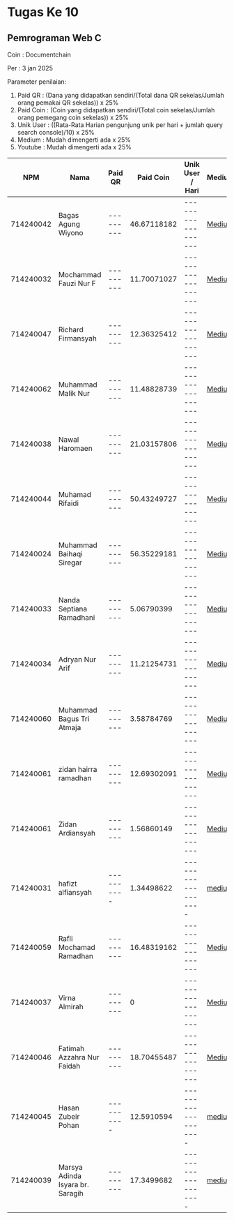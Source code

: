 # Tugas Ke 10

## Pemrograman Web C
Coin : Documentchain

Per : 3 jan 2025

Parameter penilaian:
1. Paid QR : (Dana yang didapatkan sendiri/(Total dana QR sekelas/Jumlah orang pemakai QR sekelas))  x  25%
2. Paid Coin : (Coin yang didapatkan sendiri/(Total coin sekelas/Jumlah orang pemegang coin sekelas))  x  25%
3. Unik User : ((Rata-Rata Harian pengunjung unik per hari + jumlah query search console)/10) x 25%
4. Medium : Mudah dimengerti ada x 25%
5. Youtube : Mudah dimengerti ada x 25%

| NPM       | Nama                              | Paid QR | Paid Coin | Unik User / Hari | Medium | Youtube | Nilai |
|-----------|-----------------------------------|---------|-----------|------------------|--------|---------|-------|
|714240042  |Bagas Agung Wiyono                 |---------|46.67118182|------------------|[Medium](https://medium.com/@zenkun.enterkill13/cara-mengaplikasikan-function-getjson-dengan-library-dari-es-module-jscroot-7c4bcd453dd6)|[Youtube](https://youtu.be/VKiDoMBIHzE)|-------|
|714240032  |Mochammad Fauzi Nur F              |---------|11.70071027|------------------|[Medium](https://medium.com/@nurfadilahmfauzi/cara-mengaplikasikan-function-getjson-dengan-library-dari-es-module-jscroot-c99e7ef8aae1 )|[Youtube](https://youtu.be/FKV56O8urCg)|-------|
|714240047  |Richard Firmansyah                   |---------|12.36325412|------------------|[Medium](https://medium.com/@richardfirmansyah57/cara-penggunaan-es-module-menggunakan-jscroot-dengan-import-fungsi-getjson-setinner-cors-89b4aa34a769)|[Youtube](https://youtu.be/EMijmeflRWo?si=rVJyYiRGkArgvP68)|-------|
|714240062  |Muhammad Malik Nur                   |---------|11.48828739|------------------|[Medium](https://medium.com/@kamalputra1177/pemanfaatan-fungsi-getjson-dengan-library-jscroot-pada-es-module-fd07975d445c)|---------|-------|
|714240038  |Nawal Haromaen                       |---------|21.03157806|------------------|[Medium](https://medium.com/@nawalharomaen/cara-penggunaan-es-module-menggunakan-jscroot-dengan-import-fungsi-getjson-setinner-cors-ecfaed933650)|---------|-------|
|714240044  |Muhamad Rifaidi                 |---------|50.43249727|------------------|[Medium](https://medium.com/@vilamica17/cara-penggunaan-es-module-menggunakan-jscroot-dengan-import-fungsi-getjson-setinner-cors-b8757d134907)|[YouTube](https://youtu.be/j8DmwWWpM_A?si=qN7LD5BTuFYYSYAZ)|-------|
|714240024  |Muhammad Baihaqi Siregar                 |---------|56.35229181|------------------|[Medium](https://medium.com/@baihaqisiregar09/es-module-jscroot-untuk-function-getjson-e570bbe1b374)|[Youtube](https://youtu.be/pVs4WmKoZM8?si=1W5LzRQ3OgugYJs_)|-----|
|714240033  |Nanda Septiana Ramadhani           |---------|5.06790399|------------------|[Medium](https://medium.com/@nandasr.24/es-module-jscroot-untuk-function-getjson-4ce52d853678)|---------|-------|
|714240034  |Adryan Nur Arif                    |---------|11.21254731|------------------|[Medium](https://medium.com/@adryannask/guide-to-using-the-getjson-function-with-the-jscroot-es-module-library-8b6143473365)|[Youtube](https://youtu.be/TfeRv-FYhec?si=QVb0Z-UoFLff6RLc)|-------|
|714240060  |Muhammad Bagus Tri Atmaja          |---------|3.58784769|------------------|[Medium](https://medium.com/@mbagus0111/panduan-menggunakan-function-getjson-dengan-library-dari-es-module-jscroot-b41a42db3028)|--------|--------|
|714240061  |zidan hairra ramadhan          |---------|12.69302091 |------------------|[Medium](https://medium.com/@zidanramadhan950/cara-penggunaan-es-module-menggunakan-jscroot-dengan-import-fungsi-getjson-setinner-cors-fd9ccbe3f07c)|[YouTube](https://youtu.be/HOXOzWQE0xw)|--------|
|714240061  |Zidan Ardiansyah         |---------|1.56860149|------------------|[Medium](https://medium.com/@cakleghid/cara-penggunaan-es-module-menggunakan-jscroot-dengan-import-fungsi-getjson-setinner-cors-4420e0b90f8b)|--------|--------|
|714240031  |hafizt alfiansyah        |----------|1.34498622|-------------------|[medium](https://medium.com/@alfiansyahhafis82/cara-mengaplikasikan-function-getjson-dengan-library-dari-es-module-jscroot-bdc73eb7a474)|[youtube](https://youtu.be/gTSv41dtjWE?si=WlCERc6wG6X2MzOy)
|714240059  |Rafli Mochamad Ramadhan |---------|16.48319162|------------------|[Medium](https://medium.com/@raflimramadhan.204/guide-to-using-the-getjson-function-with-the-jscroot-es-module-library-8aa5c8985469)|[youtube](https://youtu.be/llGN4ZghbQw)|-------|
|714240037  |Virna Almirah                 |---------|0|------------------|[Medium](https://medium.com/@virnalmirah/tutorial-fungsi-getjson-menggunakan-es-module-menggunakan-jscroot-dengan-import-fungsi-getjson-df10bd4fd545)|[Youtube](https://youtu.be/x-h_OExE0Ao?si=eNhbKP0ZypsvqeQL)|-------|
|714240046  |Fatimah Azzahra Nur Faidah                |---------|18.70455487|------------------|[Medium](https://medium.com/@itzaidaa/tutorial-fungsi-getjson-menggunakan-es-module-menggunakan-jscroot-dengan-import-fungsi-getjson-2e96ad1c399d)|[Youtube](https://youtu.be/XqNaEBxDob0)|-------|
|714240045  |Hasan Zubeir Pohan|----------|12.5910594|-------------------|[medium](https://medium.com/@hasanpohan035/cara-mengaplikasikan-function-getjson-dengan-library-dari-es-module-jscroot-3b59453a9a62)|[Youtube](https://www.youtube.com/watch?v=ynG6Rr_jeS8)|C|
|714240039  |Marsya Adinda Isyara br. Saragih|---------|17.3499682|-------------------|[medium](https://medium.com/@adindamarsya33/tutorial-fungsi-getjson-menggunakan-es-module-menggunakan-jscroot-dengan-import-fungsi-getjson-a3f1e4616348)|[Youtube](https://youtu.be/i-hu6kBRRCI?feature=shared)|-------|


